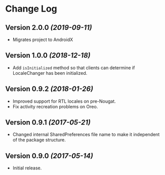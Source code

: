 Change Log
==========

Version 2.0.0 *(2019-09-11)*
----------------------------
* Migrates project to AndroidX

Version 1.0.0 *(2018-12-18)*
----------------------------
 * Add `isInitialized` method so that clients can determine if LocaleChanger has been initialized.

Version 0.9.2 *(2018-01-26)*
----------------------------
 * Improved support for RTL locales on pre-Nougat.
 * Fix activity recreation problems on Oreo.

Version 0.9.1 *(2017-05-21)*
----------------------------
 * Changed internal SharedPreferences file name to make it independent of the package structure.

Version 0.9.0 *(2017-05-14)*
----------------------------
 * Initial release.

